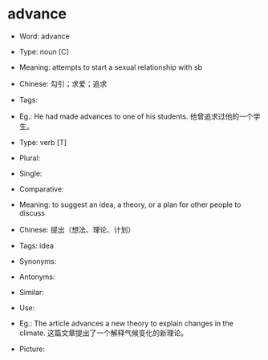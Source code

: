 # advance

- Word: advance

- Type: noun [C]
- Meaning: attempts to start a sexual relationship with sb
- Chinese: 勾引；求爱；追求
- Tags: 
- Eg.: He had made advances to one of his students. 他曾追求过他的一个学生。

- Type: verb [T]
- Plural: 
- Single: 
- Comparative: 
- Meaning: to suggest an idea, a theory, or a plan for other people to discuss
- Chinese: 提出（想法、理论、计划）
- Tags: idea
- Synonyms: 
- Antonyms: 
- Similar: 
- Use: 
- Eg.: The article advances a new theory to explain changes in the climate. 这篇文章提出了一个解释气候变化的新理论。
- Picture: 


